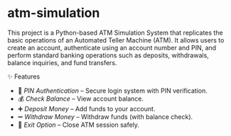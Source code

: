 # atm-simulation
This project is a Python-based ATM Simulation System that replicates the basic operations of an Automated Teller Machine (ATM). It allows users to create an account, authenticate using an account number and PIN, and perform standard banking operations such as deposits, withdrawals, balance inquiries, and fund transfers.

✨ Features
- 🔑 *PIN Authentication* – Secure login system with PIN verification.  
- 💰 *Check Balance* – View account balance.  
- ➕ *Deposit Money* – Add funds to your account.  
- ➖ *Withdraw Money* – Withdraw funds (with balance check).   
- 🚪 *Exit Option* – Close ATM session safely.  

